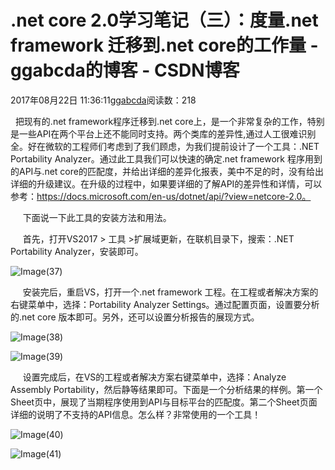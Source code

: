 # .net core 2.0学习笔记（三）：度量.net framework 迁移到.net core的工作量 - ggabcda的博客 - CSDN博客





2017年08月22日 11:36:11[ggabcda](https://me.csdn.net/ggabcda)阅读数：218








  把现有的.net framework程序迁移到.net core上，是一个非常复杂的工作，特别是一些API在两个平台上还不能同时支持。两个类库的差异性,通过人工很难识别全。好在微软的工程师们考虑到了我们顾虑，为我们提前设计了一个工具：.NET Portability Analyzer。通过此工具我们可以快速的确定.net framework 程序用到的API与.net core的匹配度，并给出详细的差异化报表，美中不足的时，没有给出详细的升级建议。在升级的过程中，如果要详细的了解API的差异性和详情，可以参考：https://docs.microsoft.com/en-us/dotnet/api/?view=netcore-2.0。

     下面说一下此工具的安装方法和用法。

     首先，打开VS2017 > 工具 >扩展域更新，在联机目录下，搜索：.NET Portability Analyzer，安装即可。

![Image(37)](http://images2017.cnblogs.com/blog/850196/201708/850196-20170821083015918-228569887.png)

     安装完后，重启VS，打开一个.net framework 工程。在工程或者解决方案的右键菜单中，选择：Portability Analyzer Settings。通过配置页面，设置要分析的.net core 版本即可。另外，还可以设置分析报告的展现方式。

![Image(38)](http://images2017.cnblogs.com/blog/850196/201708/850196-20170821083016730-754026654.png)

![Image(39)](http://images2017.cnblogs.com/blog/850196/201708/850196-20170821083017589-2010973975.png)

     设置完成后，在VS的工程或者解决方案右键菜单中，选择：Analyze Assembly Portability，然后静等结果即可。下面是一个分析结果的样例。第一个Sheet页中，展现了当期程序使用到API与目标平台的匹配度。第二个Sheet页面详细的说明了不支持的API信息。怎么样？非常使用的一个工具！

![Image(40)](http://images2017.cnblogs.com/blog/850196/201708/850196-20170821083018308-403450354.png)

![Image(41)](http://images2017.cnblogs.com/blog/850196/201708/850196-20170821083019480-1205255402.png)



